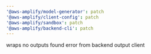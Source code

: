 ```yaml
---
'@aws-amplify/model-generator': patch
'@aws-amplify/client-config': patch
'@aws-amplify/sandbox': patch
'@aws-amplify/backend-cli': patch
---
```


wraps no outputs found error from backend output client
